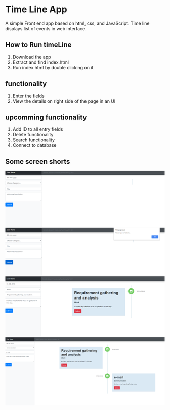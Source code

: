 # Time Line App
A simple Front end app based on html, css, and JavaScript. Time line displays list of events in web interface.

## How to Run timeLine
1. Download the app 
2. Extract and find index.html
3. Run index.html by double clicking on it 


## functionality
1. Enter the fields 
2. View the details on right side of the page in an UI 

## upcomming functionality
1. Add ID to all entry fields 
2. Delete functionality
3. Search functionality
4. Connect to database 


## Some screen shorts
![Image_1](https://github.com/vijaymalla/timeLine/blob/master/timeLine/1.PNG)
![Image_2](https://github.com/vijaymalla/timeLine/blob/master/timeLine/2.PNG)
![Image_3](https://github.com/vijaymalla/timeLine/blob/master/timeLine/3.PNG)
![Image_4](https://github.com/vijaymalla/timeLine/blob/master/timeLine/4.PNG)

